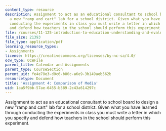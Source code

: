 ```yaml
---
content_type: resource
description: Assignment to act as an educational consultant to school board to design
  a new "ramp and cart" lab for a school district. Given what you have learned through
  conducting the experiments in class you must write a letter in which you specify
  and defend how teachers in the school should perform this experiment.
file: /courses/11-125-introduction-to-education-understanding-and-evaluating-education-spring-2009/1aa5f9bb57ae6455b5892c43a614297c_MIT11_125s09_assn_Assignment04.pdf
file_size: 21393
file_type: application/pdf
learning_resource_types:
- Assignments
license: https://creativecommons.org/licenses/by-nc-sa/4.0/
ocw_type: OCWFile
parent_title: Calendar and Assignments
parent_type: CourseSection
parent_uid: fe4e78e3-d0c6-b80c-a6e9-3b149aeb562b
resourcetype: Document
title: 'Assignment 4: Comparison of Media'
uid: 1aa5f9bb-57ae-6455-b589-2c43a614297c
---
```

Assignment to act as an educational consultant to school board to design a new "ramp and cart" lab for a school district. Given what you have learned through conducting the experiments in class you must write a letter in which you specify and defend how teachers in the school should perform this experiment.